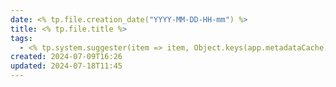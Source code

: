 ```yaml
---
date: <% tp.file.creation_date("YYYY-MM-DD-HH-mm") %>
title: <% tp.file.title %>
tags:
  - <% tp.system.suggester(item => item, Object.keys(app.metadataCache.getTags()).map(x => x.replace("#", ""))) %>
created: 2024-07-09T16:26
updated: 2024-07-18T11:45
---
```


